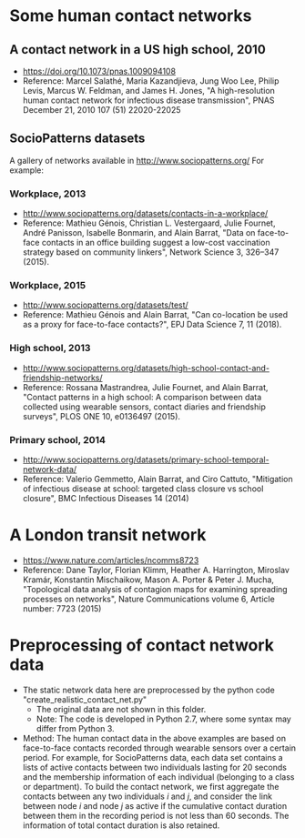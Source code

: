 # Some human contact networks

## A contact network in a US high school, 2010

* https://doi.org/10.1073/pnas.1009094108
* Reference: Marcel Salathé, Maria Kazandjieva, Jung Woo Lee, Philip Levis, Marcus W. Feldman, and James H. Jones, "A high-resolution human contact network for infectious disease transmission", PNAS December 21, 2010 107 (51) 22020-22025

## SocioPatterns datasets

A gallery of networks available in http://www.sociopatterns.org/
For example:

### Workplace, 2013

* http://www.sociopatterns.org/datasets/contacts-in-a-workplace/
* Reference: Mathieu Génois, Christian L. Vestergaard, Julie Fournet, André Panisson, Isabelle Bonmarin, and Alain Barrat, "Data on face-to-face contacts in an office building suggest a low-cost vaccination strategy based on community linkers", Network Science 3, 326–347 (2015).

### Workplace, 2015

* http://www.sociopatterns.org/datasets/test/
* Reference:  Mathieu Génois and Alain Barrat, "Can co-location be used as a proxy for face-to-face contacts?", EPJ Data Science 7, 11 (2018).

### High school, 2013

* http://www.sociopatterns.org/datasets/high-school-contact-and-friendship-networks/
* Reference: Rossana Mastrandrea, Julie Fournet, and Alain Barrat, "Contact patterns in a high school: A comparison between data collected using wearable sensors, contact diaries and friendship surveys", PLOS ONE 10, e0136497 (2015).

### Primary school, 2014

* http://www.sociopatterns.org/datasets/primary-school-temporal-network-data/
* Reference: Valerio Gemmetto, Alain Barrat, and Ciro Cattuto, "Mitigation of infectious disease at school: targeted class closure vs school closure", BMC Infectious Diseases 14 (2014)

# A London transit network

* https://www.nature.com/articles/ncomms8723
* Reference: Dane Taylor, Florian Klimm, Heather A. Harrington, Miroslav Kramár, Konstantin Mischaikow, Mason A. Porter & Peter J. Mucha, "Topological data analysis of contagion maps for examining spreading processes on networks", Nature Communications volume 6, Article number: 7723 (2015)

# Preprocessing of contact network data

* The static network data here are preprocessed by the python code "create_realistic_contact_net.py"
  * The original data are not shown in this folder.
  * Note: The code is developed in Python 2.7, where some syntax may differ from Python 3.
* Method: The human contact data in the above examples are based on face-to-face contacts recorded through wearable sensors over a certain period. For example, for SocioPatterns data, each data set contains a lists of active contacts between two individuals lasting for 20 seconds and the membership information of each individual (belonging to a class or department). To build the contact network, we first aggregate the contacts between any two individuals $i$ and $j$, and consider the link between node $i$ and node $j$ as active if the cumulative contact duration between them in the recording period is not less than 60 seconds. The information of total contact duration is also retained.
